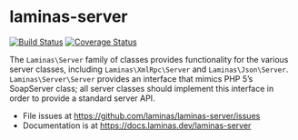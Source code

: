 # laminas-server

[![Build Status](https://travis-ci.org/laminas/laminas-server.svg?branch=master)](https://travis-ci.org/laminas/laminas-server)
[![Coverage Status](https://coveralls.io/repos/laminas/laminas-server/badge.svg?branch=master)](https://coveralls.io/r/laminas/laminas-server?branch=master)

The `Laminas\Server` family of classes provides functionality for the various server
classes, including `Laminas\XmlRpc\Server` and `Laminas\Json\Server`.
`Laminas\Server\Server` provides an interface that mimics PHP 5’s SoapServer class;
all server classes should implement this interface in order to provide a standard
server API.


- File issues at https://github.com/laminas/laminas-server/issues
- Documentation is at https://docs.laminas.dev/laminas-server
